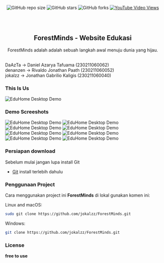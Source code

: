 <div align="center">
  
  ![GitHub repo size](https://img.shields.io/github/repo-size/jokalzz/eduhome)
  ![GitHub stars](https://img.shields.io/github/stars/codewithsadee/eduhome?style=social)
  ![GitHub forks](https://img.shields.io/github/forks/codewithsadee/eduhome?style=social)
  [![YouTube Video Views](https://img.shields.io/youtube/views/dMZujoGxjRo?style=social)](https://youtu.be/dMZujoGxjRo)

  <br />
  <br />

  <h2 align="center">ForestMinds - Website Edukasi</h2>

  ForestMinds adalah adalah sebuah langkah awal menuju dunia yang hijau.

</div>

<br />
DaAzTa -> Daniel Azarya Tafuama (230211060062)
<br />
denanzen -> Rivaldo Jonathan Paath (230211060052)
<br />
jokalzz -> Jonathan Gabrilio Kaligis (230211060040)

<br />

### This Is Us
![EduHome Desktop Demo](./readme-images/intro.png "Desktop Demo")

### Demo Screeshots

![EduHome Desktop Demo](./readme-images/index.png "Desktop Demo")
![EduHome Desktop Demo](./readme-images/Login_Page.png "Desktop Demo")
![EduHome Desktop Demo](./readme-images/register.png "Desktop Demo")
![EduHome Desktop Demo](./readme-images/beranda.png "Desktop Demo")
![EduHome Desktop Demo](./readme-images/edukasi.png "Desktop Demo")
![EduHome Desktop Demo](./readme-images/course.png "Desktop Demo")
![EduHome Desktop Demo](./readme-images/tentangkami.png "Desktop Demo")
![EduHome Desktop Demo](./readme-images/kontak.png "Desktop Demo")

### Persiapan download

Sebelum mulai jangan lupa install Git

* [Git](https://git-scm.com/downloads "Download Git") install terlebih dahulu

### Penggunaan Project

Cara menggunakan project ini **ForestMinds** di lokal gunakan komen ini:

Linux and macOS:

```bash
sudo git clone https://github.com/jokalzz/ForestMinds.git
```

Windows:

```bash
git clone https://github.com/jokalzz/ForestMinds.git
```

### License

**free to use** 
